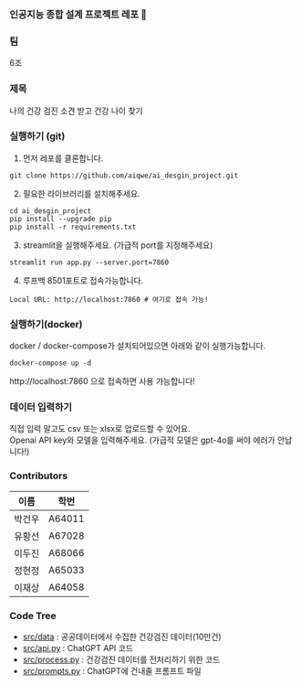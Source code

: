### 인공지능 종합 설계 프로젝트 레포 🚀

### 팀
6조

### 제목
나의 건강 검진 소견 받고 건강 나이 찾기

### 실행하기 (git)
1. 먼저 레포를 클론합니다.
```shell
git clone https://github.com/aiqwe/ai_desgin_project.git
```
2. 필요한 라이브러리를 설치해주세요.
```shell
cd ai_desgin_project
pip install --upgrade pip
pip install -r requirements.txt
```
3. streamlit을 실행해주세요. (가급적 port를 지정해주세요)
```shell
streamlit run app.py --server.port=7860
```
4. 루프백 8501포트로 접속가능합니다.
```shell
Local URL: http://localhost:7860 # 여기로 접속 가능!
```

### 실행하기(docker)
docker / docker-compose가 설치되어있으면 아래와 같이 실행가능합니다.
```shell
docker-compose up -d
```
http://localhost:7860 으로 접속하면 사용 가능합니다!


### 데이터 입력하기
직접 입력 말고도 csv 또는 xlsx로 업로드할 수 있어요.  
Openai API key와 모델을 입력해주세요.
(가급적 모델은 gpt-4o를 써야 에러가 안납니다!)

### Contributors
| 이름  | 학번     |
|-----|--------|
| 박건우 | A64011 |
| 유황선 | A67028 |
| 이두진 | A68066 |
| 정현정 | A65033 |
| 이재상 | A64058 |

### Code Tree
+ [src/data](src/data) : 공공데이터에서 수집한 건강검진 데이터(10만건)
+ [src/api.py](src/api.py) : ChatGPT API 코드
+ [src/process.py](src/process.py) : 건강검진 데이터를 전처리하기 위한 코드
+ [src/prompts.py](src/prompts.py) : ChatGPT에 건내줄 프롬프트 파일
